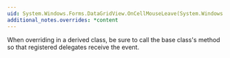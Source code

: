 ```yaml
---
uid: System.Windows.Forms.DataGridView.OnCellMouseLeave(System.Windows.Forms.DataGridViewCellEventArgs)
additional_notes.overrides: *content
---
```


<p>When overriding <xref href="System.Windows.Forms.DataGridView.OnCellMouseLeave(System.Windows.Forms.DataGridViewCellEventArgs)"></xref> in a derived class, be sure to call the base class's <xref href="System.Windows.Forms.DataGridView.OnCellMouseLeave(System.Windows.Forms.DataGridViewCellEventArgs)"></xref> method so that registered delegates receive the event.</p>



